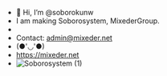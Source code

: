 - 👋 Hi, I’m @soborokunw
- I am making Soborosystem, MixederGroup.
- 
- Contact: admin@mixeder.net
- (●'◡'●)
- https://mixeder.net
- ![Soborosystem (1)](https://user-images.githubusercontent.com/108273108/186169989-398b4680-d0f3-4596-8ac3-9e86449b9606.png)
